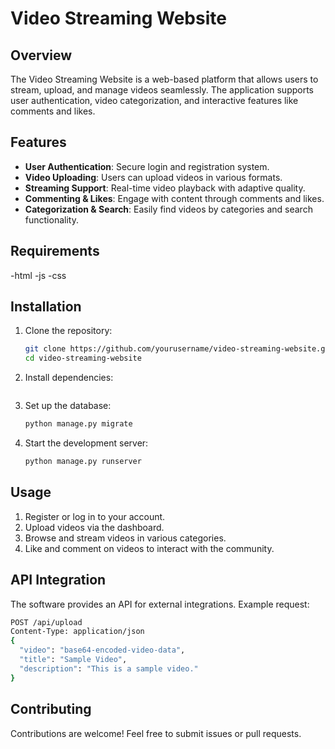 # Video Streaming Website

## Overview
The Video Streaming Website is a web-based platform that allows users to stream, upload, and manage videos seamlessly. The application supports user authentication, video categorization, and interactive features like comments and likes.

## Features
- **User Authentication**: Secure login and registration system.
- **Video Uploading**: Users can upload videos in various formats.
- **Streaming Support**: Real-time video playback with adaptive quality.
- **Commenting & Likes**: Engage with content through comments and likes.
- **Categorization & Search**: Easily find videos by categories and search functionality.

## Requirements
-html
-js
-css

## Installation
1. Clone the repository:
   ```sh
   git clone https://github.com/yourusername/video-streaming-website.git
   cd video-streaming-website
   ```
2. Install dependencies:
   
   ```
3. Set up the database:
   ```sh
   python manage.py migrate
   ```
4. Start the development server:
   ```sh
   python manage.py runserver
   ```

## Usage
1. Register or log in to your account.
2. Upload videos via the dashboard.
3. Browse and stream videos in various categories.
4. Like and comment on videos to interact with the community.

## API Integration
The software provides an API for external integrations. Example request:
```sh
POST /api/upload
Content-Type: application/json
{
  "video": "base64-encoded-video-data",
  "title": "Sample Video",
  "description": "This is a sample video."
}
```

## Contributing
Contributions are welcome! Feel free to submit issues or pull requests.

